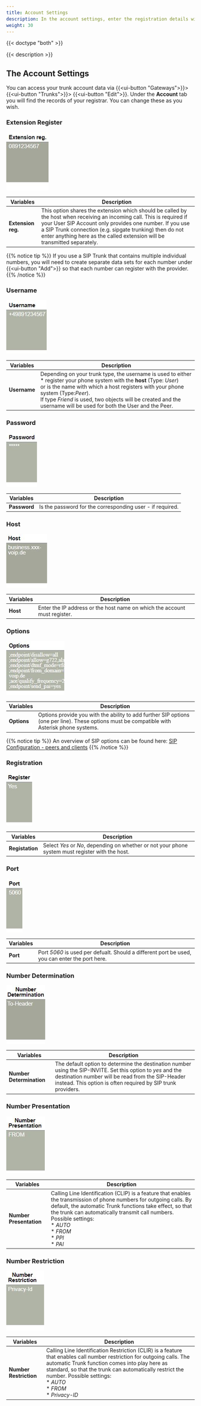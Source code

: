 ```yaml
---
title: Account Settings
description: In the account settings, enter the registration details with which pascom should register on the provider's server. It is also possible to configure additional settings aside from the authentication details.
weight: 30
---
```


{{< doctype "both"  >}}

{{< description >}}

## The Account Settings

You can access your trunk account data via {{<ui-button "Gateways">}}> {{<ui-button "Trunks">}}> {{<ui-button "Edit">}}. Under the **Account** tab you will find the records of your registrar. You can change these as you wish.

### Extension Register

![Extension register](extension_reg.en.JPG?width=15%)

|Variables|Description|
|---|---|
|**Extension reg.**|This option shares the extension which should be called by the host when receiving an incoming call. This is required if your User SIP Account only provides one number. If you use a SIP Trunk connection (e.g. sipgate trunking) then do not enter anything here as the called extension will be transmitted separately.|

{{% notice tip %}}
If you use a SIP Trunk that contains multiple individual numbers, you will need to create separate data sets for each number under {{<ui-button "Add">}} so that each number can register with the provider.
{{% /notice %}}

### Username

![Username](username.en.JPG?width=15%)

|Variables|Description|
|---|---|
|**Username**|Depending on your trunk type, the username is used to either <br> * register your phone system with the **host** (Type: *User*)<br> or is the name with which a host registers with your phone system (Type:*Peer*).<br>If type *Friend* is used, two objects will be created and the username will be used for both the User and the Peer.|

### Password

![Password](password.en.JPG?width=10%)

|Variables|Description|
|---|---|
|**Password**|Is the password for the corresponding user - if required.|

### Host

![Host](host.en.JPG?width=15%)

|Variables|Description|
|---|---|
|**Host**|Enter the IP address or the host name on which the account must register.|

### Options

![Options](options.en.JPG?width=20%)

|Variables|Description|
|---|---|
|**Options**|Options provide you with the ability to add further SIP options (one per line). These options must be compatible with Asterisk phone systems.|

{{% notice tip %}}
An overview of SIP options can be found here: [SIP Configuration - peers and clients](http://www.voip-info.org/wiki/view/Asterisk+config+sip.conf#SIPconfigurationspeersandclients)
{{% /notice %}}

### Registration

![Register](register.en.JPG?width=10%)

|Variables|Description|
|---|---|
|**Registation**|Select *Yes* or *No*, depending on whether or not your phone system must register with the host.|

### Port

![Port](port.en.JPG?width=7%)

|Variables|Description|
|---|---|
|**Port**|Port *5060* is used per defualt. Should a different port be used, you can enter the port here.|

### Number Determination

![Number Determination](numberdetermination.en.JPG?width=15%)

|Variables|Description|
|---|---|
|**Number Determination**|The default option to determine the destination number using the SIP-INVITE. Set this option to *yes* and the destination number will be read from the SIP-Header instead. This option is often required by SIP trunk providers.|

### Number Presentation

![Number Presentation](numberpresentation.en.JPG?width=15%)

|Variables|Description|
|---|---|
|**Number Presentation**|Calling Line Identification (CLIP) is a feature that enables the transmission of phone numbers for outgoing calls. By default, the automatic Trunk functions take effect, so that the trunk can automatically transmit call numbers. Possible settings: <br> * *AUTO*<br> * *FROM*<br> * *PPI*<br> * *PAI*|

### Number Restriction

![Number Restriction](numberrestriction.en.JPG?width=15%)

|Variables|Description|
|---|---|
|**Number Restriction**|Calling Line Identification Restriction (CLIR) is a feature that enables call number restriction for outgoing calls. The automatic Trunk function comes into play here as standard, so that the trunk can automatically restrict the number. Possible settings: <br>* *AUTO*<br> * *FROM*<br> * *Privacy-ID*|